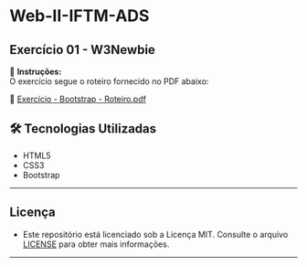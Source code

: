 ﻿# Web-II-IFTM-ADS

## Exercício 01 - W3Newbie  

📝 **Instruções:**  
O exercício segue o roteiro fornecido no PDF abaixo:  

📄 [Exercício - Bootstrap - Roteiro.pdf](https://github.com/user-attachments/files/19228831/Exercicio.-.Bootstrap-.Roteiro.pdf)  

## 🛠 Tecnologias Utilizadas  
- HTML5  
- CSS3  
- Bootstrap
---
## Licença

- Este repositório está licenciado sob a Licença MIT. Consulte o arquivo [LICENSE](LICENSE) para obter mais informações.
---
